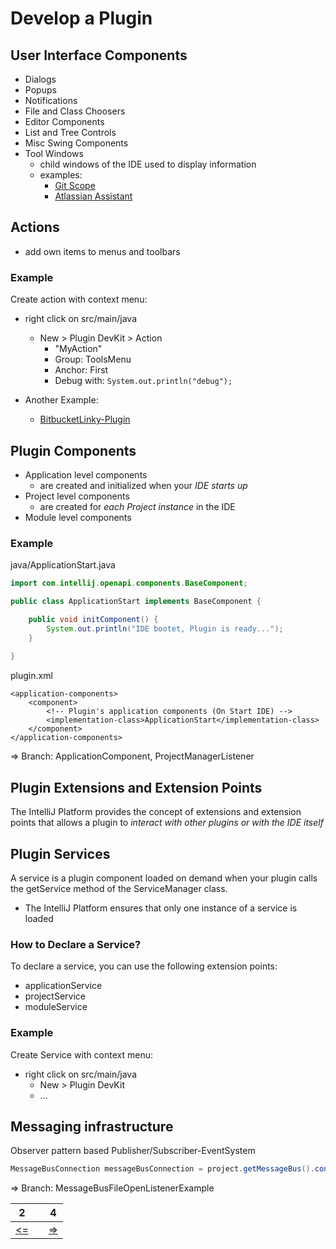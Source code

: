 # Develop a Plugin

## User Interface Components
- Dialogs
- Popups
- Notifications
- File and Class Choosers
- Editor Components
- List and Tree Controls
- Misc Swing Components
- Tool Windows
  - child windows of the IDE used to display information
  - examples:
    - [Git Scope](https://plugins.jetbrains.com/plugin/10083-git-scope)
    - [Atlassian Assistant](https://confluence.check24.de/pages/viewpage.action?pageId=65049252)

## Actions
- add own items to menus and toolbars

### Example
Create action with context menu:
 - right click on src/main/java
   - New > Plugin DevKit > Action
     - "MyAction" 
     - Group: ToolsMenu
     - Anchor: First
     - Debug with: ```System.out.println("debug");```
     
 - Another Example:
   - [BitbucketLinky-Plugin](https://bitbucket.org/atlassianlabs/intellij-bitbucket-references-plugin/src/master/resources/META-INF/plugin.xml)

## Plugin Components
- Application level components 
  - are created and initialized when your *IDE starts up*
- Project level components 
  - are created for *each Project instance* in the IDE
- Module level components

### Example

java/ApplicationStart.java
```java
import com.intellij.openapi.components.BaseComponent;

public class ApplicationStart implements BaseComponent {

    public void initComponent() {
        System.out.println("IDE bootet, Plugin is ready...");
    }
    
}
```

plugin.xml
```
<application-components>
    <component>
        <!-- Plugin's application components (On Start IDE) -->
        <implementation-class>ApplicationStart</implementation-class>
    </component>
</application-components>
```

=> Branch: ApplicationComponent, ProjectManagerListener

## Plugin Extensions and Extension Points
The IntelliJ Platform provides the concept of extensions and extension points that allows a plugin to 
*interact with other plugins or with the IDE itself*

## Plugin Services
A service is a plugin component loaded on demand when your plugin calls the 
getService method of the ServiceManager class.
- The IntelliJ Platform ensures that only one instance of a service is loaded

### How to Declare a Service?
To declare a service, you can use the following extension points: 
- applicationService
- projectService
- moduleService

### Example
Create Service with context menu:
 - right click on src/main/java
   - New > Plugin DevKit
   - ... 

## Messaging infrastructure
Observer pattern based Publisher/Subscriber-EventSystem

```java
MessageBusConnection messageBusConnection = project.getMessageBus().connect();
```

=> Branch: MessageBusFileOpenListenerExample



2 | | 4
--- | --- | ---
[<=](Slide2.md) |  | [=>](Slide4.md)